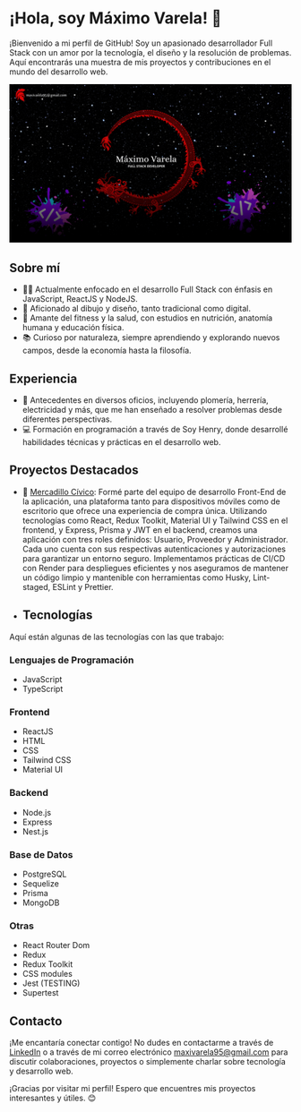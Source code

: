 # ¡Hola, soy Máximo Varela! 👋

¡Bienvenido a mi perfil de GitHub! Soy un apasionado desarrollador Full Stack con un amor por la tecnología, el diseño y la resolución de problemas. Aquí encontrarás una muestra de mis proyectos y contribuciones en el mundo del desarrollo web.

![Imagen](/Diseño%201.png)

## Sobre mí

- 👨‍💻 Actualmente enfocado en el desarrollo Full Stack con énfasis en JavaScript, ReactJS y NodeJS.
- 🎨 Aficionado al dibujo y diseño, tanto tradicional como digital.
- 💪 Amante del fitness y la salud, con estudios en nutrición, anatomía humana y educación física.
- 📚 Curioso por naturaleza, siempre aprendiendo y explorando nuevos campos, desde la economía hasta la filosofía.

## Experiencia

- 💼 Antecedentes en diversos oficios, incluyendo plomería, herrería, electricidad y más, que me han enseñado a resolver problemas desde diferentes perspectivas.
- 💻 Formación en programación a través de Soy Henry, donde desarrollé habilidades técnicas y prácticas en el desarrollo web.

## Proyectos Destacados

- 🚀 [Mercadillo Cívico](https://mer-civ.onrender.com/): Formé parte del equipo de desarrollo Front-End de la aplicación, una plataforma tanto para dispositivos móviles como de escritorio que ofrece una experiencia de compra única. Utilizando tecnologías como React, Redux Toolkit, Material UI y Tailwind CSS en el frontend, y Express, Prisma y JWT en el backend, creamos una aplicación con tres roles definidos: Usuario, Proveedor y Administrador. Cada uno cuenta con sus respectivas autenticaciones y autorizaciones para garantizar un entorno seguro. Implementamos prácticas de CI/CD con Render para despliegues eficientes y nos aseguramos de mantener un código limpio y mantenible con herramientas como Husky, Lint-staged, ESLint y Prettier.

- ## Tecnologías

Aquí están algunas de las tecnologías con las que trabajo:

### Lenguajes de Programación

- JavaScript
- TypeScript

### Frontend

- ReactJS
- HTML
- CSS
- Tailwind CSS
- Material UI

### Backend

- Node.js
- Express
- Nest.js

### Base de Datos

- PostgreSQL
- Sequelize
- Prisma
- MongoDB

### Otras

- React Router Dom
- Redux
- Redux Toolkit
- CSS modules
- Jest (TESTING)
- Supertest


## Contacto

¡Me encantaría conectar contigo! No dudes en contactarme a través de [LinkedIn](https://www.linkedin.com/in/maximo-varela/) o a través de mi correo electrónico maxivarela95@gmail.com para discutir colaboraciones, proyectos o simplemente charlar sobre tecnología y desarrollo web.

¡Gracias por visitar mi perfil! Espero que encuentres mis proyectos interesantes y útiles. 😊
